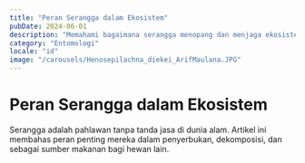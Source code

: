 ```yaml
---
title: "Peran Serangga dalam Ekosistem"
pubDate: 2024-06-01
description: "Memahami bagaimana serangga menopang dan menjaga ekosistem global."
category: "Entomologi"
locale: "id"
image: "/carousels/Henosepilachna_diekei_ArifMaulana.JPG"
---
```


# Peran Serangga dalam Ekosistem

Serangga adalah pahlawan tanpa tanda jasa di dunia alam. Artikel ini membahas peran penting mereka dalam penyerbukan, dekomposisi, dan sebagai sumber makanan bagi hewan lain.
